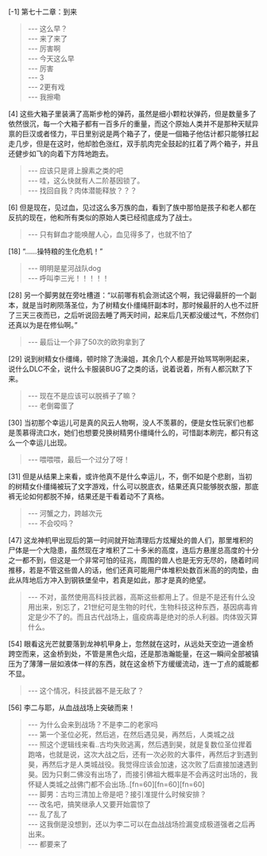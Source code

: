 
[-1] 第七十二章：到来
>--- 这么早？<br>
>--- 来了来了<br>
>--- 厉害啊<br>
>--- 今天这么早<br>
>--- 厉害<br>
>--- 3<br>
>--- 2更有戏<br>
>--- 我擦嘞<br>

[4] 这些大箱子里装满了高斯步枪的弹药，虽然是细小颗粒状弹药，但是数量多了依然很沉，每一个大箱子都有一百多斤的重量，而这个原始人类并不是那种天赋异禀的巨汉或者怪力，平日里别说是两个箱子了，便是一個箱子他估计都只能够扛起走几步，但是在这时，他却脸色涨红，双手肌肉完全鼓起的扛着了两个箱子，并且还健步如飞的向着下方阵地跑去。
>--- 应该只是肾上腺素之类的吧<br>
>--- 哇，这么快就有人二阶基因锁了。<br>
>--- 找回自我？肉体潜能释放？？？<br>

[6] 但是现在，见过血，见过这么多万族的血，看到了族中那怕是孩子和老人都在反抗的现在，他和所有类似的原始人类已经彻底成为了战士。
>--- 只有鲜血才能唤醒人心，血见得多了，也就不怕了<br>

[18] “……操特粮的生化危机！”
>--- 明明是星河战队dog<br>
>--- 呼叫李三光！！！！！<br>

[28] 另一个脚男就在旁吐槽道：“以前哪有机会测试这个啊，我记得最肝的一个副本，就是当时刷陨落圣位，为了树精女仆缰绳肝副本时，那时候最肝的人也不过肝了三天三夜而已，之后听说回去睡了两天时间，起来后几天都没缓过气，不然你们还真以为是在修仙啊。”
>--- 最后让一个非了50次的欧狗拿到了<br>

[29] 说到树精女仆缰绳，顿时除了洗澡姐，其余几个人都是开始骂骂咧咧起来，说什么DLC不全，说什么卡服装BUG了之类的话，说着说着，所有人都沉默了下来。
>--- 现在不是应该可以脱裤子了嘛？<br>
>--- 老倒霉蛋了<br>

[30] 当初那个幸运儿可是真的风云人物啊，没人不羡慕的，便是女性玩家们也都是羡慕得流口水，她们也想要兑换树精男仆缰绳什么的，可惜副本刷完，都只有这么一个幸运儿出现。
>--- 喂喂喂，最后一个过分了呀！<br>

[31] 但是从结果上来看，或许他真不是什么幸运儿，不，倒不如是个悲剧，当初的树精女仆缰绳被玩了文字游戏，什么可以脱底衣，结果还真只能够脱衣服，那底裤无论如何都脱不掉，结果还是干看着动不了真格。
>--- 河蟹之力，跨越次元<br>
>--- 不会咬吗？<br>

[47] 这龙神机甲出现后的第一时间就开始清理后方炫耀处的兽人们，那里堆积的尸体是一个大隐患，虽然现在才堆积了二十多米的高度，连后方悬崖总高度的十分之一都不到，但这是一个非常可怕的征兆，周围的兽人也是无穷无尽的，随着时间推移，若是不管这些兽人的话，他们还真可能用尸体堆积处数百米高的的肉垫，由此从阵地后方冲入到钢铁堡垒中，若真是如此，那才是真的绝望。
>--- 不对，虽然使用高科技武器，高斯这些都用上了。但是不是还有什么没用出来，别忘了，21世纪可是生物的时代，生物科技这种东西，基因病毒肯定是少不了的。而且古代战场上，瘟疫病毒是绝对的杀人利器。肉体毁灭算什么。<br>

[54] 眼看这光芒就要落到龙神机甲身上，忽然就在这时，从远处天空边一道金桥跨空而来，这金桥到处，不管是黑色火焰，还是那浩瀚能量，在这一瞬间全部被镇压为了薄薄一层如液体一样的东西，就在这金桥下方缓缓流动，连一丁点的威能都不显。
>--- 这个情况，科技武器不是无敌了？<br>

[56] 李二与耶，从血战战场上突破而来！
>--- 为什么会来到战场？不是李二的老家吗<br>
>--- 第一个圣位必死，然后逃，在然后遇见昊，再然后，人类城之战<br>
>--- 照这个逻辑线来看..古均失败逃离，然后遇到昊，就是复数位圣位撵着跑咯，也就是说，这次大战之后，还有一次必败的大事件，再然后才到遇到昊，再然后才是人类城战役。我觉得应该会加速，这次败了后直接加速遇到昊。因为只剩二佛没有出场了，而接引佛祖大概率是不会再这时出场的，我怀疑人类城之战佛门都不会出场..[fn=60][fn=60][fn=60]<br>
>--- 脚男：古均三清加上帝是吧？接引准提什么时候安排？<br>
>--- 改名吧，搞笑继承人又要开始震惊了<br>
>--- 乱了乱了<br>
>--- 这我倒是没想到，还以为李二可以在血战战场捡漏变成极道强者之后再出来。<br>
>--- 都要来了<br>
